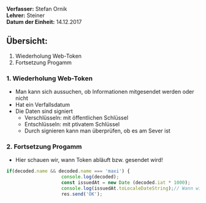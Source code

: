 **Verfasser:** Stefan Ornik   
**Lehrer:** Steiner   
**Datum der Einheit:** 14.12.2017
   
## Übersicht: 

1. Wiederholung Web-Token
2. Fortsetzung Progamm

### 1. Wiederholung Web-Token

- Man kann sich aussuchen, ob Informationen mitgesendet werden oder nicht
- Hat ein Verfallsdatum
- Die Daten sind signiert 
    - Verschlüsseln: mit öffentlichen Schlüssel
    - Entschlüsseln: mit ptivatem Schlüssel
    - Durch signieren kann man überprüfen, ob es am Sever ist

### 2. Fortsetzung Progamm

- Hier schauen wir, wann Token abläuft bzw. gesendet wird!

```javascript
if(decoded.name && decoded.name === 'maxi') {
                    console.log(decoded);
                    const issuedAt = new Date (decoded.iat * 1000);
                    console.log(issuedAt.toLocaleDateString);// Wann wird Token gesendet und wann lauft er ab
                    res.send('OK');
```


